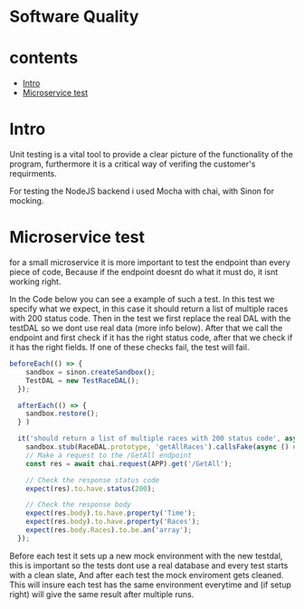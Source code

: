 # Software Quality
# contents
- [Intro](#intro)
- [Microservice test](#microservice-test)

# Intro
Unit testing is a vital tool to provide a clear picture of the functionality of the program, furthermore it is a critical way of verifing the customer's requirments.

For testing the NodeJS backend i used Mocha with chai, with Sinon for mocking.

# Microservice test
for a small microservice it is more important to test the endpoint than every piece of code, Because if the endpoint doesnt do what it must do, it isnt working right.

In the Code below you can see a example of such a test. In this test we specify what we expect, in this case it should return a list of multiple races with 200 status code. Then in the test we first replace the real DAL with the testDAL so we dont use real data (more info below). After that we call the endpoint and first check if it has the right status code, after that we check if it has the right fields. If one of these checks fail, the test will fail.
```ts
beforeEach(() => {
    sandbox = sinon.createSandbox();
    TestDAL = new TestRaceDAL();
  });

  afterEach(() => {
    sandbox.restore();
  } )

  it('should return a list of multiple races with 200 status code', async () => {
    sandbox.stub(RaceDAL.prototype, 'getAllRaces').callsFake(async () => TestDAL.getAllRacesReturnList());
    // Make a request to the /GetAll endpoint
    const res = await chai.request(APP).get('/GetAll');

    // Check the response status code
    expect(res).to.have.status(200);

    // Check the response body
    expect(res.body).to.have.property('Time');
    expect(res.body).to.have.property('Races');
    expect(res.body.Races).to.be.an('array');
  });
```
Before each test it sets up a new mock environment with the new testdal, this is important so the tests dont use a real database and every test starts with a clean slate, And after each test the mock enviroment gets cleaned.
This will insure each test has the same environment everytime and (if setup right) will give the same result after multiple runs.
